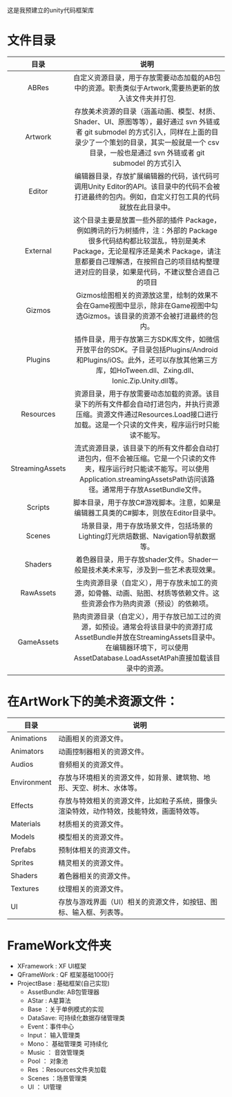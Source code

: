 这是我预建立的unity代码框架库

# 文件目录

|      目录       |                             说明                             |
| :-------------: | :----------------------------------------------------------: |
|      ABRes      | 自定义资源目录，用于存放需要动态加载的AB包中的资源。职责类似于Artwork,需要热更新的放入该文件夹并打包. |
|     Artwork     | 存放美术资源的目录（涵盖动画、模型、材质、Shader、UI、原图等等），最好通过 svn 外链或者 git submodel 的方式引入，同样在上面的目录少了一个策划的目录，其实一般就是一个 csv 目录，一般也是通过 svn 外链或者 git submodel 的方式引入 |
|     Editor      | 编辑器目录，存放扩展编辑器的代码，该代码可调用Unity Editor的API。该目录中的代码不会被打进最终的包内。例如，自定义打包工具的代码就放在此目录中。 |
|    External     | 这个目录主要是放置一些外部的插件 Package，例如腾讯的行为树插件，注：外部的 Package 很多代码结构都比较混乱，特别是美术 Package，无论是程序还是美术 Package，请注意都要自己理解透，在按照自己的项目结构整理进对应的目录，如果是代码，不建议整合进自己的项目 |
|     Gizmos      | Gizmos绘图相关的资源放这里，绘制的效果不会在Game视图中显示，除非在Game视图中勾选Gizmos。该目录的资源不会被打进最终的包内。 |
|     Plugins     | 插件目录，用于存放第三方SDK库文件，如微信开放平台的SDK。子目录包括Plugins/Android和Plugins/iOS。此外，还可以存放其他第三方库，如HoTween.dll、Zxing.dll、Ionic.Zip.Unity.dll等。 |
|    Resources    | 资源目录，用于存放需要动态加载的资源。该目录下的所有文件都会自动打进包内，并执行资源压缩。资源文件通过Resources.Load接口进行加载。这是一个只读的文件夹，程序运行时只能读不能写。 |
| StreamingAssets | 流式资源目录，该目录下的所有文件都会自动打进包内，但不会被压缩。它是一个只读的文件夹，程序运行时只能读不能写。可以使用Application.streamingAssetsPath访问该路径。通常用于存放AssetBundle文件。 |
|     Scripts     | 脚本目录，用于存放C#游戏脚本。注意，如果是编辑器工具类的C#脚本，则放在Editor目录中。 |
|     Scenes      | 场景目录，用于存放场景文件，包括场景的Lighting灯光烘焙数据、Navigation导航数据等。 |
|     Shaders     | 着色器目录，用于存放shader文件。Shader一般是技术美术来写，涉及到一些艺术表现效果。 |
|    RawAssets    | 生肉资源目录（自定义），用于存放未加工的资源，如骨骼、动画、贴图、材质等依赖文件。这些资源会作为熟肉资源（预设）的依赖项。 |
|   GameAssets    | 熟肉资源目录（自定义），用于存放已加工过的资源，如预设。通常会将该目录中的资源打成AssetBundle并放在StreamingAssets目录中。在编辑器环境下，可以使用AssetDatabase.LoadAssetAtPah直接加载该目录中的资源。 |



# 在ArtWork下的美术资源文件：



| 目录        | 说明                                                         |
| ----------- | ------------------------------------------------------------ |
| Animations  | 动画相关的资源文件。                                         |
| Animators   | 动画控制器相关的资源文件。                                   |
| Audios      | 音频相关的资源文件。                                         |
| Environment | 存放与环境相关的资源文件，如背景、建筑物、地形、天空、树木、水体等。 |
| Effects     | 存放与特效相关的资源文件，比如粒子系统，摄像头渲染特效，动作特效，技能特效，画面特效等。 |
| Materials   | 材质相关的资源文件。                                         |
| Models      | 模型相关的资源文件。                                         |
| Prefabs     | 预制体相关的资源文件。                                       |
| Sprites     | 精灵相关的资源文件。                                         |
| Shaders     | 着色器相关的资源文件。                                       |
| Textures    | 纹理相关的资源文件。                                         |
| UI          | 存放与游戏界面（UI）相关的资源文件，如按钮、图标、输入框、列表等。 |

# FrameWork文件夹

- XFramework : XF UI框架
- QFrameWork : QF 框架基础1000行
- ProjectBase : 基础框架(自己实现)
  - AssetBundle: AB包管理器
  - AStar : A星算法
  - Base  ：关于单例模式的实现
  - DataSave: 可持续化数据存储管理类
  - Event：事件中心
  - Input： 输入管理类
  - Mono： 基础管理类 可持续化
  - Music ： 音效管理类
  - Pool ： 对象池
  - Res ：Resources文件夹加载
  - Scenes ：场景管理类
  - UI ： UI管理
